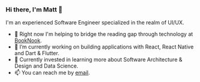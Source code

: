 ### Hi there, I'm Matt 👋

I'm an experienced Software Engineer specialized in the realm of UI/UX.

- 👔 Right now I'm helping to bridge the reading gap through technology at [BookNook](https://www.booknooklearning.com/).
- 🔭 I’m currently working on building applications with React, React Native and Dart & Flutter.
- 🌱 Currently invested in learning more about Software Architecture & Design and Data Science.
- 📫 You can reach me by [email](mailto:matt@lindly.dev).
